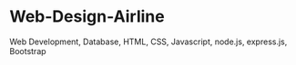 # Web-Design-Airline
Web Development, Database, HTML, CSS, Javascript, node.js, express.js, Bootstrap
